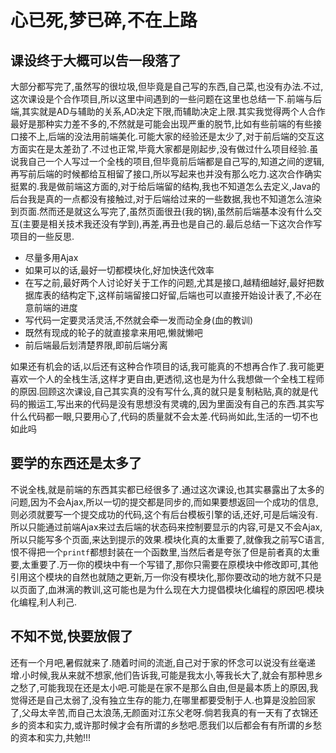 # 心已死,梦已碎,不在上路

## 课设终于大概可以告一段落了

大部分都写完了,虽然写的很垃圾,但毕竟是自己写的东西,自己菜,也没有办法.不过,这次课设是个合作项目,所以这里中间遇到的一些问题在这里也总结一下.前端与后端,其实就是AD与辅助的关系,AD决定下限,而辅助决定上限.其实我觉得两个人合作最好是那种实力差不多的,不然就是可能会出现严重的脱节,比如有些前端的有些接口接不上,后端的没法用前端美化.可能大家的经验还是太少了,对于前后端的交互这方面实在是太差劲了.不过也正常,毕竟大家都是刚起步,没有做过什么项目经验.虽说我自己一个人写过一个全栈的项目,但毕竟前后端都是自己写的,知道之间的逻辑,再写前后端的时候都给互相留了接口,所以写起来也并没有那么吃力.这次合作确实挺累的.我是做前端这方面的,对于给后端留的结构,我也不知道怎么去定义,Java的后台我是真的一点都没有接触过,对于后端给过来的一些数据,我也不知道怎么渲染到页面.然而还是就这么写完了,虽然页面很丑(我的锅),虽然前后端基本没有什么交互(主要是相关技术我还没有学到),再差,再丑也是自己的.最后总结一下这次合作写项目的一些反思.

- 尽量多用Ajax
- 如果可以的话,最好一切都模块化,好加快迭代效率
- 在写之前,最好两个人讨论好关于工作的问题,尤其是接口,越精细越好,最好把数据库表的结构定下,这样前端留接口好留,后端也可以直接开始设计表了,不必在意前端的进度
- 写代码一定要灵活灵活,不然就会牵一发而动全身(血的教训)
- 既然有现成的轮子的就直接拿来用吧,懒就懒吧
- 前后端最后划清楚界限,即前后端分离

如果还有机会的话,以后还有这种合作项目的话,我可能真的不想再合作了.我可能更喜欢一个人的全栈生活,这样才更自由,更透彻,这也是为什么我想做一个全栈工程师的原因.回顾这次课设,自己其实真的没有写什么,真的就只是复制粘贴,真的就是代码的搬运工,写出来的代码是没有思想没有灵魂的,因为里面没有自己的东西.其实写什么代码都一眼,只要用心了,代码的质量就不会太差.代码尚如此,生活的一切不也如此吗

## 要学的东西还是太多了

不说全栈,就是前端的东西其实都已经很多了.通过这次课设,也其实暴露出了太多的问题,因为不会Ajax,所以一切的提交都是同步的,而如果要想返回一个成功的信息,则必须就要写一个提交成功的代码,这个有后台模板引擎的话,还好,可是后端没有.所以只能通过前端Ajax来过去后端的状态码来控制要显示的内容,可是又不会Ajax,所以只能写多个页面,来达到提示的效果.模块化真的太重要了,就像我之前写C语言,恨不得把一个`printf`都想封装在一个函数里,当然后者是夸张了但是前者真的太重要,太重要了.万一你的模块中有一个写错了,那你只需要在原模块中修改即可,其他引用这个模块的自然也就随之更新,万一你没有模块化,那你要改动的地方就不只是以页面了,血淋漓的教训,这可能也是为什么现在大力提倡模块化编程的原因吧.模块化编程,利人利己.

## 不知不觉,快要放假了

还有一个月吧,暑假就来了.随着时间的流逝,自己对于家的怀念可以说没有丝毫递增.小时候,我从来就不想家,他们告诉我,可能是我太小,等我长大了,就会有那种思乡之愁了,可能我现在还是太小吧.可能是在家不是那么自由,但是最本质上的原因,我觉得还是自己太弱了,没有独立生存的能力,在哪里都要受制于人.也算是没脸回家了,父母太辛苦,而自己太浪荡,无颜面对江东父老呀.倘若我真的有一天有了衣锦还乡的资本和实力,或许那时候才会有所谓的乡愁吧.愿我们以后都会有有所谓的乡愁的资本和实力,共勉!!!
